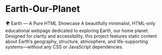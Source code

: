 # Earth-Our-Planet
🌍 Earth — A Pure HTML Showcase A beautifully minimalist, HTML‑only educational webpage dedicated to exploring Earth, our home planet. Designed for clarity and accessibility, this project features static content about Earth’s geography, structure, atmosphere, and life-supporting systems—without any CSS or JavaScript dependencies.
